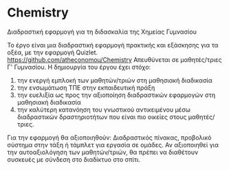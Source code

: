 # Chemistry
Διαδραστική εφαρμογή για τη διδασκαλία της Χημείας Γυμνασίου

Το έργο είναι μια διαδραστική εφαρμογή πρακτικής και εξάσκησης για τα οξέα, με την εφαρμογή Quizlet.
https://github.com/atheconomou/Chemistry
Απευθύνεται σε μαθητές/τριες Γ' Γυμνασίου.
Η δημιουργία του έργου έχει στόχο:
1) την ενεργή εμπλοκή των μαθητών/τριών στη μαθησιακή διαδικασία
2) την ενσωμάτωση ΤΠΕ στην εκπαιδευτική πράξη
3) την ευελιξία ως προς την αξιοποίηση διαδραστικών εφαρμογών στη μαθησιακή διαδικασία
4) την καλύτερη κατανόηση του γνωστικού αντικειμένου μέσω διαδραστικών δραστηριοτήτων που είναι πιο οικείες στους μαθητές/τριες.

Για την εφαρμογή θα αξιοποιηθούν:
Διαδραστικός πίνακας, προβολικό σύστημα στην τάξη ή τάμπλετ για εργασία σε ομάδες. Αν αξιοποιηθεί για την αυτοαξιολόγηση των μαθητών/τριών, θα πρέπει να διαθέτουν συσκευές με σύνδεση στο διαδίκτυο στο σπίτι.
